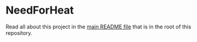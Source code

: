 # NeedForHeat
Read all about this project in the [main README file](../../README.md) that is in the root of this repository.
